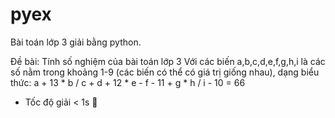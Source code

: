 # pyex
Bài toán lớp 3 giải bằng python.

Đề bài:
    Tính số nghiệm của bài toán lớp 3
    Với các biến a,b,c,d,e,f,g,h,i là các số nằm trong khoảng 1-9 (các biến có
    thể có giá trị giống nhau), dạng biểu thức:
      a + 13 * b / c + d + 12 * e - f - 11 + g * h / i - 10 = 66

+ Tốc độ giải < 1s 🎉
